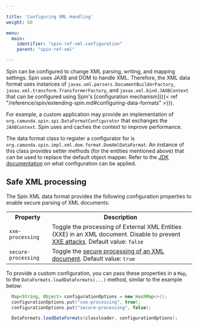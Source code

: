 ```yaml
---

title: 'Configuring XML Handling'
weight: 60

menu:
  main:
    identifier: "spin-ref-xml-configuration"
    parent: "spin-ref-xml"

---
```


Spin can be configured to change XML parsing, writing, and mapping settings. Spin uses JAXB and DOM to handle XML. 
Therefore, the XML data format uses instances of `javax.xml.parsers.DocumentBuilderFactory`, 
`javax.xml.transform.TransformerFactory`, and `javax.xml.bind.JAXBContext` that can be configured using Spin's 
[configuration mechanism]({{< ref "/reference/spin/extending-spin.md#configuring-data-formats" >}}).

For example, a custom application may provide an implementation of `org.camunda.spin.spi.DataFormatConfigurator` that exchanges 
the `JAXBContext`. Spin uses and caches the context to improve performance.

The data format class to register a configurator for is `org.camunda.spin.impl.xml.dom.format.DomXmlDataFormat`. 
An instance of this class provides setter methods (for the entities mentioned above) that can be used to replace the 
default object mapper. Refer to the [JDK documentation](http://docs.oracle.com/javase/8/docs/api/) on what 
configuration can be applied.

## Safe XML processing

The Spin XML data format provides the following configuration properties to enable secure parsing of XML documents:

<table class="table table-striped">
  <tr>
    <th>Property</th>
    <th>Description</th>
  </tr>
  <tr>
    <td><code>xxe-processing</code></td>
    <td>Toggle the processing of External XML Entities (XXE) in an XML document. Disable to prevent 
        <a href="https://en.wikipedia.org/wiki/XML_external_entity_attack">XXE attacks</a>. Default value: 
        <code>false</code>
    </td>
  </tr>
  <tr>
    <td><code>secure-processing</code></td>
    <td>Toggle the <a href="https://docs.oracle.com/en/java/javase/13/security/java-api-xml-processing-jaxp-security-guide.html">secure processing of an XML document</a>. 
        Default value: <code>true</code>
    </td>
  </tr>
</table>

To provide a custom configuration, you can pass these properties in a `Map`, to the `DataFormats.loadDataFormats(...)` 
method, similar to the example below:

```java
  Map<String, Object> configurationOptions = new HashMap<>();
  configurationOptions.put("xxe-processing", true);
  configurationOptions.put("secure-processing", false);

  DataFormats.loadDataFormats(classloader, configurationOptions);
```